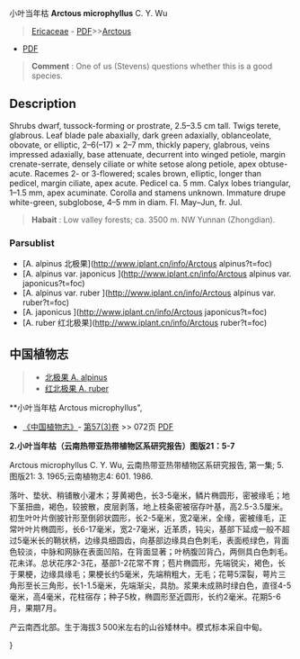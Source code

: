 小叶当年枯 **Arctous microphyllus** C. Y. Wu

> [Ericaceae](http://www.iplant.cn/info/Ericaceae?t=foc) - [PDF](http://www.iplant.cn/foc/pdf/Ericaceae.pdf)>>[Arctous](http://www.iplant.cn/info/Arctous?t=foc)
 - [PDF](http://www.iplant.cn/foc/pdf/Arctous.pdf)

> **Comment** : 
> One of us (Stevens) questions whether this is a good species.

## Description

Shrubs dwarf, tussock-forming or prostrate, 2.5–3.5 cm tall. Twigs terete, glabrous. Leaf blade pale abaxially, dark green adaxially, oblanceolate, obovate, or elliptic, 2–6(–17) × 2–7 mm, thickly papery, glabrous, veins impressed adaxially, base attenuate, decurrent into winged petiole, margin crenate-serrate, densely ciliate or white setose along petiole, apex obtuse-acute. Racemes 2- or 3-flowered; scales brown, elliptic, longer than pedicel, margin ciliate, apex acute. Pedicel ca. 5 mm. Calyx lobes triangular, 1–1.5 mm, apex acuminate. Corolla and stamens unknown. Immature drupe white-green, subglobose, 4–5 mm in diam. Fl. May–Jun, fr. Jul.

> **Habait** : 
> Low valley forests; ca. 3500 m. NW Yunnan (Zhongdian).

### Parsublist

* [A.  alpinus  北极果](http://www.iplant.cn/info/Arctous alpinus?t=foc)
* [A.  alpinus var. japonicus  ](http://www.iplant.cn/info/Arctous alpinus var. japonicus?t=foc)
* [A.  alpinus var. ruber  ](http://www.iplant.cn/info/Arctous alpinus var. ruber?t=foc)
* [A.  japonicus  ](http://www.iplant.cn/info/Arctous japonicus?t=foc)
* [A.  ruber  红北极果](http://www.iplant.cn/info/Arctous ruber?t=foc)

## 中国植物志

> * [北极果  A.  alpinus](Arctous-alpinus-北极果.md)
> * [红北极果  A.  ruber](Arctous-ruber-红北极果.md)

**小叶当年枯 Arctous microphyllus",

* [《中国植物志》](http://www.iplant.cn/frps)- [第57(3)卷](http://www.iplant.cn/frps/vol/57(3)) >> 072页 [PDF](http://www.iplant.cn/frps/pdf/57(3)/072b.pdf)

**2.小叶当年枯（云南热带亚热带植物区系研究报告）图版21：5-7**

Arctous microphyllus C. Y. Wu, 云南热带亚热带植物区系研究报告, 第一集; 5. 图版21: 3. 1965;云南植物志4: 601. 1986.

落叶、垫状、稍铺散小灌木；芽黄褐色，长3-5毫米，鳞片椭圆形，密被缘毛；地下茎扭曲，褐色，较披散，皮层剥落，地上枝条密被宿存叶基，高2.5-3.5厘米。初生叶叶片倒披针形至倒卵状圆形，长2-5毫米，宽2毫米，全缘，密被缘毛，正常叶叶片椭圆形，长6-17毫米，宽2-7毫米，近革质，钝尖，基部下延成一般不超过5毫米长的鞘状柄，边缘具细圆齿，向基部边缘具白色刺毛，表面榄绿色，背面色较淡，中脉和网脉在表面凹陷，在背面显著；叶柄腹凹背凸，两侧具白色刺毛。花未详。总状花序2-3花，基部1-2花常不育；苞片椭圆形，先端锐尖，褐色，长于果梗，边缘具缘毛；果梗长约5毫米，先端稍粗大，无毛；花萼5深裂，萼片三角形至长三角形，长1-1.5毫米，先端渐尖，具肋。浆果未成熟时绿白色，直径4-5毫米，高4毫米，花柱宿存；种子5枚，椭圆形至近圆形，长约2毫米。花期5-6月，果期7月。

产云南西北部。生于海拔3 500米左右的山谷矮林中。模式标本采自中甸。

}